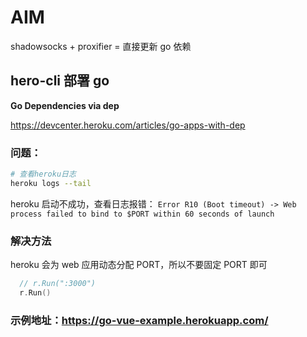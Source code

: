# AIM

shadowsocks + proxifier = 直接更新 go 依赖

## hero-cli 部署 go

**Go Dependencies via dep**

https://devcenter.heroku.com/articles/go-apps-with-dep

### 问题：

```sh
# 查看heroku日志
heroku logs --tail
```

heroku 启动不成功，查看日志报错：
`Error R10 (Boot timeout) -> Web process failed to bind to $PORT within 60 seconds of launch`

### 解决方法

heroku 会为 web 应用动态分配 PORT，所以不要固定 PORT 即可

```go
  // r.Run(":3000")
  r.Run()
```

### 示例地址：https://go-vue-example.herokuapp.com/
